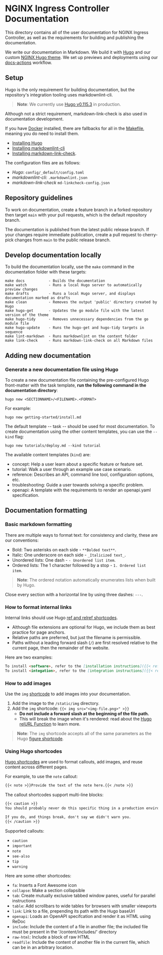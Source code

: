 # NGINX Ingress Controller Documentation

This directory contains all of the user documentation for NGINX Ingress Controller, as well as the requirements for building and publishing the documentation.

We write our documentation in Markdown. We build it with [Hugo](https://gohugo.io) and our custom [NGINX Hugo theme](https://github.com/nginxinc/nginx-hugo-theme). We set up previews and deployments using our [docs-actions](https://github.com/nginxinc/docs-actions?tab=readme-ov-file#docs-actions) workflow.

## Setup

Hugo is the only requirement for building documentation, but the repository's integration tooling uses markdownlint-cli.

> **Note**: We currently use [Hugo v0.115.3](https://github.com/gohugoio/hugo/releases/tag/v0.115.3) in production.

Although not a strict requirement, markdown-link-check is also used in documentation development.

If you have [Docker](https://www.docker.com/get-started/) installed, there are fallbacks for all in the [Makefile](Makefile), meaning you do need to install them.

- [Installing Hugo](https://gohugo.io/getting-started/installing/)
- [Installing markdownlint-cli](https://github.com/igorshubovych/markdownlint-cli?tab=readme-ov-file#installation)
- [Installing markdown-link-check](https://github.com/tcort/markdown-link-check?tab=readme-ov-file#installation).

The configuration files are as follows:

- *Hugo*: `config/_default/config.toml`
- *markdownlint-cli*: `.markdownlint.json`
- *markdown-link-check* `md-linkcheck-config.json`

## Repository guidelines

To work on documentation, create a feature branch in a forked repository then target `main` with your pull requests, which is the default repository branch.

The documentation is published from the latest public release branch. If your changes require immediate publication, create a pull request to cherry-pick changes from `main` to the public release branch.

## Develop documentation locally

To build the documentation locally, use the `make` command in the documentation folder with these targets:

```text
make docs           - Builds the documentation
make watch          - Runs a local Hugo server to automatically preview changes
make drafts         - Runs a local Hugo server, and displays documentation marked as drafts
make clean          - Removes the output 'public' directory created by Hugo
make hugo-get       - Updates the go module file with the latest version of the theme
make hugo-tidy      - Removes unnecessary dependencies from the go module file
make hugo-update    - Runs the hugo-get and hugo-tidy targets in sequence
make lint-markdown  - Runs markdownlint on the content folder
make link-check     - Runs markdown-link-check on all Markdown files
```

## Adding new documentation

### Generate a new documentation file using Hugo

To create a new documentation file containing the pre-configured Hugo front-matter with the task template, **run the following command in the documentation directory**:

`hugo new <SECTIONNAME>/<FILENAME>.<FORMAT>`

For example:

```shell
hugo new getting-started/install.md
```

The default template -- task -- should be used for most documentation. To create documentation using the other content templates, you can use the `--kind` flag:

```shell
hugo new tutorials/deploy.md --kind tutorial
```

The available content templates (`kind`) are:

- concept: Help a user learn about a specific feature or feature set.
- tutorial: Walk a user through an example use case scenario.
- reference: Describes an API, command line tool, configuration options, etc.
- troubleshooting: Guide a user towards solving a specific problem.
- openapi: A template with the requirements to render an openapi.yaml specification.

## Documentation formatting

### Basic markdown formatting

There are multiple ways to format text: for consistency and clarity, these are our conventions:

- Bold: Two asterisks on each side - `**Bolded text**`.
- Italic: One underscore on each side - `_Italicized text_`.
- Unordered lists: One dash - `- Unordered list item`.
- Ordered lists: The 1 character followed by a stop - `1. Ordered list item`.

> **Note**: The ordered notation automatically enumerates lists when built by Hugo.

Close every section with a horizontal line by using three dashes: `---`.

### How to format internal links

Internal links should use Hugo [ref and relref shortcodes](https://gohugo.io/content-management/cross-references/).

- Although file extensions are optional for Hugo, we include them as best practice for page anchors.
- Relative paths are preferred, but just the filename is permissible.
- Paths without a leading forward slash (`/`) are first resolved relative to the current page, then the remainder of the website.

Here are two examples:

```md
To install <software>, refer to the [installation instructions]({{< ref "install.md" >}}).
To install <integation>, refer to the [integration instructions]({{< relref "/integration/thing.md#section" >}}).
```

### How to add images

Use the `img` [shortcode](#using-hugo-shortcodes) to add images into your documentation.

1. Add the image to the `/static/img` directory.
1. Add the `img` shortcode:
    `{{< img src="<img-file.png>" >}}`
   - **Do not include a forward slash at the beginning of the file path.**
   - This will break the image when it's rendered: read about the  [Hugo relURL Function](https://gohugo.io/functions/relurl/#input-begins-with-a-slash) to learn more.

> **Note**: The `img` shortcode accepts all of the same parameters as the Hugo [figure shortcode](https://gohugo.io/content-management/shortcodes/#figure).

### Using Hugo shortcodes

[Hugo shortcodes](https://github.com/nginxinc/nginx-hugo-theme/tree/main/layouts/shortcodes) are used to format callouts, add images, and reuse content across different pages.

For example, to use the `note` callout:

```md
{{< note >}}Provide the text of the note here.{{< /note >}}
```

The callout shortcodes support multi-line blocks:

```md
{{< caution >}}
You should probably never do this specific thing in a production environment.

If you do, and things break, don't say we didn't warn you.
{{< /caution >}}
```

Supported callouts:

- `caution`
- `important`
- `note`
- `see-also`
- `tip`
- `warning`

Here are some other shortcodes:

- `fa`: Inserts a Font Awesome icon
- `collapse`: Make a section collapsible
- `tab`: Create mutually exclusive tabbed window panes, useful for parallel instructions
- `table`: Add scrollbars to wide tables for browsers with smaller viewports
- `link`: Link to a file, prepending its path with the Hugo baseUrl
- `openapi`: Loads an OpenAPI specifcation and render it as HTML using ReDoc
- `include`: Include the content of a file in another file; the included file must be present in the '/content/includes/' directory
- `raw-html`: Include a block of raw HTML
- `readfile`: Include the content of another file in the current file, which can be in an arbitrary location.
